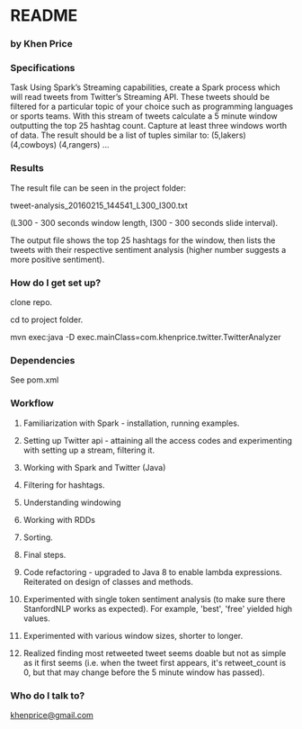 # README #

### by Khen Price ###

### Specifications ###

Task
Using Spark’s Streaming capabilities, create a Spark process which will read tweets from Twitter’s Streaming API. These tweets should be filtered for a particular topic of your choice such as programming languages or sports teams. With this stream of tweets calculate a 5 minute window outputting the top 25 hashtag count. Capture at least three windows worth of data. The result should be a list of tuples similar to:
(5,lakers) (4,cowboys) (4,rangers) ...

### Results ###

The result file can be seen in the project folder:

tweet-analysis_20160215_144541_L300_I300.txt

(L300 - 300 seconds window length, I300 - 300 seconds slide interval).

The output file shows the top 25 hashtags for the window, then lists the tweets with their respective sentiment analysis (higher number suggests a more positive sentiment).

### How do I get set up? ###

clone repo.

cd to project folder.

mvn exec:java -D exec.mainClass=com.khenprice.twitter.TwitterAnalyzer

### Dependencies ###
See pom.xml

### Workflow ###

1. Familiarization with Spark - installation, running examples.

2. Setting up Twitter api - attaining all the access codes and experimenting with setting up a stream, filtering it.

3. Working with Spark and Twitter (Java)
  1. Filtering for hashtags.
  2. Understanding windowing
  3. Working with RDDs
  4. Sorting.

4. Final steps.

  1. Code refactoring - upgraded to Java 8 to enable lambda expressions. Reiterated on design of classes and methods.
  2. Experimented with single token sentiment analysis (to make sure there StanfordNLP works as expected). For example, 'best', 'free' yielded high values.
  3. Experimented with various window sizes, shorter to longer.
  4. Realized finding most retweeted tweet seems doable but not as simple as it first seems (i.e. when the tweet first appears, it's retweet_count is 0, but that may change before the 5 minute window has passed).


### Who do I talk to? ###
khenprice@gmail.com
